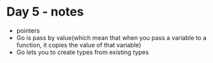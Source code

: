 # Day 5 - notes 

- pointers 
- Go is pass by value(which mean that when you pass a variable to a function, it copies the value of that variable)
- Go lets you to create types from existing types


